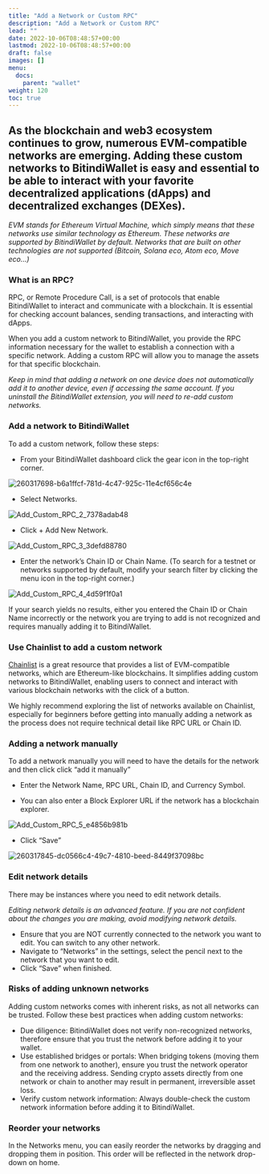 ```yaml
---
title: "Add a Network or Custom RPC"
description: "Add a Network or Custom RPC"
lead: ""
date: 2022-10-06T08:48:57+00:00
lastmod: 2022-10-06T08:48:57+00:00
draft: false
images: []
menu:
  docs:
    parent: "wallet"
weight: 120
toc: true
---
```


## As the blockchain and web3 ecosystem continues to grow, numerous EVM-compatible networks are emerging. Adding these custom networks to BitindiWallet is easy and essential to be able to interact with your favorite decentralized applications (dApps) and decentralized exchanges (DEXes).

*EVM stands for Ethereum Virtual Machine, which simply means that these networks use similar technology as Ethereum. These networks are supported by BitindiWallet by default. Networks that are built on other technologies are not supported (Bitcoin, Solana eco, Atom eco, Move eco…)*

### What is an RPC?
RPC, or Remote Procedure Call, is a set of protocols that enable BitindiWallet to interact and communicate with a blockchain. It is essential for checking account balances, sending transactions, and interacting with dApps.

When you add a custom network to BitindiWallet, you provide the RPC information necessary for the wallet to establish a connection with a specific network. Adding a custom RPC will allow you to manage the assets for that specific blockchain.

*Keep in mind that adding a network on one device does not automatically add it to another device, even if accessing the same account. If you uninstall the BitindiWallet extension, you will need to re-add custom networks.*

### Add a network to BitindiWallet

To add a custom network, follow these steps:

- From your BitindiWallet dashboard click the gear icon in the top-right corner.

![260317698-b6a1ffcf-781d-4c47-925c-11e4cf656c4e](https://github.com/bitindi/docs/assets/119077822/88c281e5-1dee-418b-af51-7d11d2a1bacf)


- Select Networks.

![Add_Custom_RPC_2_7378adab48](https://github.com/bitindi/docs/assets/119077822/33c96048-528d-47cc-b457-3768ad6e241d)

- Click + Add New Network.

![Add_Custom_RPC_3_3defd88780](https://github.com/bitindi/docs/assets/119077822/d247a750-cf1d-4c71-944e-d6402578c162)

- Enter the network’s Chain ID or Chain Name. (To search for a testnet or networks supported by default, modify your search filter by clicking the menu icon in the top-right corner.)

![Add_Custom_RPC_4_4d59f1f0a1](https://github.com/bitindi/docs/assets/119077822/b1cd1b48-2ea8-4c3c-b863-6ff4511afa71)

If your search yields no results, either you entered the Chain ID or Chain Name incorrectly or the network you are trying to add is not recognized and requires manually adding it to BitindiWallet.

### Use Chainlist to add a custom network

[Chainlist](https://chainlist.org/) is a great resource that provides a list of EVM-compatible networks, which are Ethereum-like blockchains. It simplifies adding custom networks to BitindiWallet, enabling users to connect and interact with various blockchain networks with the click of a button.

We highly recommend exploring the list of networks available on Chainlist, especially for beginners before getting into manually adding a network as the process does not require technical detail like RPC URL or Chain ID.

### Adding a network manually

To add a network manually you will need to have the details for the network and then click click “add it manually”

- Enter the Network Name, RPC URL, Chain ID, and Currency Symbol.
 
- You can also enter a Block Explorer URL if the network has a blockchain explorer.

![Add_Custom_RPC_5_e4856b981b](https://github.com/bitindi/docs/assets/119077822/9bacb0d8-af7a-4656-82da-3b122d93a8ec)

- Click “Save”

![260317845-dc0566c4-49c7-4810-beed-8449f37098bc](https://github.com/bitindi/docs/assets/119077822/83828dfe-87c4-4fbb-8f3c-c808c3574ae0)


### Edit network details

There may be instances where you need to edit network details.

*Editing network details is an advanced feature. If you are not confident about the changes you are making, avoid modifying network details.*

- Ensure that you are NOT currently connected to the network you want to edit. You can switch to any other network.
- Navigate to “Networks” in the settings, select the pencil next to the network that you want to edit.
- Click “Save” when finished.

### Risks of adding unknown networks

Adding custom networks comes with inherent risks, as not all networks can be trusted. Follow these best practices when adding custom networks:

- Due diligence: BitindiWallet does not verify non-recognized networks, therefore ensure that you trust the network before adding it to your wallet.
- Use established bridges or portals: When bridging tokens (moving them from one network to another), ensure you trust the network operator and the receiving address. Sending crypto assets directly from one network or chain to another may result in permanent, irreversible asset loss.
- Verify custom network information: Always double-check the custom network information before adding it to BitindiWallet.

### Reorder your networks

In the Networks menu, you can easily reorder the networks by dragging and dropping them in position. This order will be reflected in the network drop-down on home.








